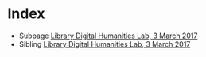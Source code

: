 # Index

- Subpage [Library Digital Humanities Lab, 3 March 2017](./ldh201703/README.md)
- Sibling [Library Digital Humanities Lab, 3 March 2017](./ldh201703.md)

